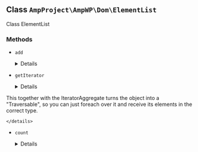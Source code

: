 ## Class `AmpProject\AmpWP\Dom\ElementList`

Class ElementList

### Methods
* `add`

	<details>

	```php
	public add( DOMElement $element, DOMElement $caption = null )
	```

	Adds an element to the list, possibly with a caption.


	</details>
* `getIterator`

	<details>

	```php
	public getIterator()
	```

	Gets an iterator with the elements.

This together with the IteratorAggregate turns the object into a &quot;Traversable&quot;, so you can just foreach over it and receive its elements in the correct type.


	</details>
* `count`

	<details>

	```php
	public count()
	```

	Gets the count of the elements.


	</details>

